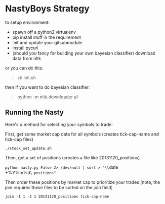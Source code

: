 NastyBoys Strategy
============================
to setup environment:
* spawn off a python2 virtualenv
* pip install stuff in the requirement
* init and update your gitsubmodule
* install pycurl
* (should you fancy for building your own bayesian classifier) download data from nltk

or you can do this:
> sh init.sh

then if you want to do bayesian classifier:
> python -m nltk.downloader all

Running the Nasty
----------------
Here's *a* method for selecting your symbols to trade:

First, get some market cap data for all symbols
(creates tick-cap-name and tick-cap files)

`./stock_set_update.sh`

Then, get a set of positions
(creates a file like 20131120_positions)

`python nasty.py False 2> /dev/null | sort > "\\`date +%Y%m%d\\`_positions"`

Then order these positions by market cap to prioritize your trades
(note, the join requires these files to be sorted on the join field)

`join -1 1 -2 1 20131120_positions tick-cap-name`




